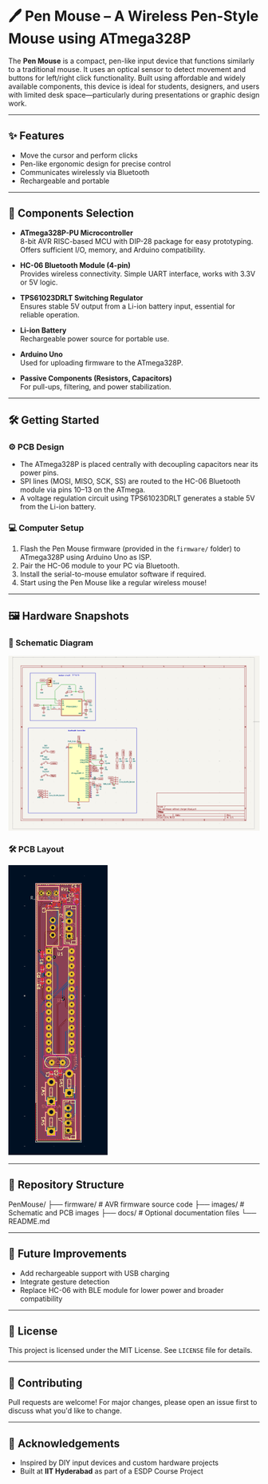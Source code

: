 # 🖊️ Pen Mouse – A Wireless Pen-Style Mouse using ATmega328P

The **Pen Mouse** is a compact, pen-like input device that functions similarly to a traditional mouse. It uses an optical sensor to detect movement and buttons for left/right click functionality. Built using affordable and widely available components, this device is ideal for students, designers, and users with limited desk space—particularly during presentations or graphic design work.

---

## ✨ Features

- Move the cursor and perform clicks
- Pen-like ergonomic design for precise control
- Communicates wirelessly via Bluetooth
- Rechargeable and portable

---

## 🔩 Components Selection

- **ATmega328P-PU Microcontroller**  
  8-bit AVR RISC-based MCU with DIP-28 package for easy prototyping. Offers sufficient I/O, memory, and Arduino compatibility.

- **HC-06 Bluetooth Module (4-pin)**  
  Provides wireless connectivity. Simple UART interface, works with 3.3V or 5V logic.

- **TPS61023DRLT Switching Regulator**  
  Ensures stable 5V output from a Li-ion battery input, essential for reliable operation.

- **Li-ion Battery**  
  Rechargeable power source for portable use.

- **Arduino Uno**  
  Used for uploading firmware to the ATmega328P.

- **Passive Components (Resistors, Capacitors)**  
  For pull-ups, filtering, and power stabilization.

---

## 🛠️ Getting Started

### ⚙️ PCB Design

- The ATmega328P is placed centrally with decoupling capacitors near its power pins.
- SPI lines (MOSI, MISO, SCK, SS) are routed to the HC-06 Bluetooth module via pins 10–13 on the ATmega.
- A voltage regulation circuit using TPS61023DRLT generates a stable 5V from the Li-ion battery.

### 💻 Computer Setup

1. Flash the Pen Mouse firmware (provided in the `firmware/` folder) to ATmega328P using Arduino Uno as ISP.
2. Pair the HC-06 module to your PC via Bluetooth.
3. Install the serial-to-mouse emulator software if required.
4. Start using the Pen Mouse like a regular wireless mouse!

---

## 🖼️ Hardware Snapshots

### 📐 Schematic Diagram  
![Schematic](./images/schematic.png)

### 🛠️ PCB Layout  
![PCB](./images/pcb.png)

---

## 📁 Repository Structure

PenMouse/
├── firmware/ # AVR firmware source code
├── images/ # Schematic and PCB images
├── docs/ # Optional documentation files
└── README.md


---

## 🚀 Future Improvements

- Add rechargeable support with USB charging
- Integrate gesture detection
- Replace HC-06 with BLE module for lower power and broader compatibility

---

## 📄 License

This project is licensed under the MIT License. See `LICENSE` file for details.

---

## 🤝 Contributing

Pull requests are welcome! For major changes, please open an issue first to discuss what you'd like to change.

---

## 🙌 Acknowledgements

- Inspired by DIY input devices and custom hardware projects
- Built at **IIT Hyderabad** as part of a ESDP Course Project

